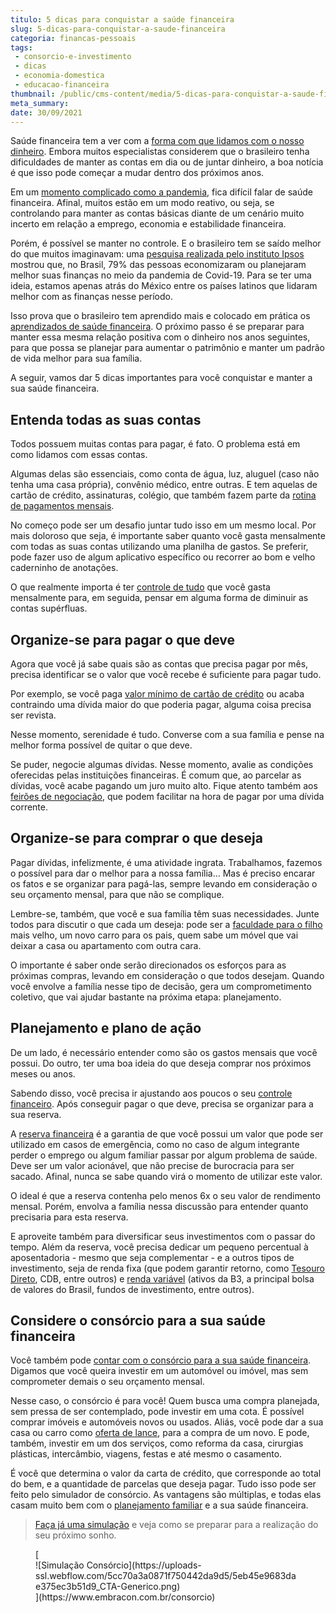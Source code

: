 ```yaml
---
titulo: 5 dicas para conquistar a saúde financeira
slug: 5-dicas-para-conquistar-a-saude-financeira
categoria: financas-pessoais
tags:
 - consorcio-e-investimento
 - dicas
 - economia-domestica
 - educacao-financeira
thumbnail: /public/cms-content/media/5-dicas-para-conquistar-a-saude-financeira.jpg
meta_summary: 
date: 30/09/2021
---
```

Saúde financeira tem a ver com a [forma com que lidamos com o nosso dinheiro](https://www.embracon.com.br/blog/7-dicas-para-comecar-a-sua-organizacao-financeira). Embora muitos especialistas considerem que o brasileiro tenha dificuldades de manter as contas em dia ou de juntar dinheiro, a boa notícia é que isso pode começar a mudar dentro dos próximos anos.

Em um [momento complicado como a pandemia](https://www.embracon.com.br/blog/habitos-de-consumo-antes-durante-e-pos-pandemia), fica difícil falar de saúde financeira. Afinal, muitos estão em um modo reativo, ou seja, se controlando para manter as contas básicas diante de um cenário muito incerto em relação a emprego, economia e estabilidade financeira.

Porém, é possível se manter no controle. E o brasileiro tem se saído melhor do que muitos imaginavam: uma [pesquisa realizada pelo instituto Ipsos](https://valorinveste.globo.com/educacao-financeira/noticia/2020/07/12/8-em-cada-10-latinos-tomaram-alguma-medida-para-manter-a-saude-financeira-na-pandemia.ghtml) mostrou que, no Brasil, 79% das pessoas economizaram ou planejaram melhor suas finanças no meio da pandemia de Covid-19. Para se ter uma ideia, estamos apenas atrás do México entre os países latinos que lidaram melhor com as finanças nesse período.

Isso prova que o brasileiro tem aprendido mais e colocado em prática os [aprendizados de saúde financeira](https://www.embracon.com.br/blog/planejamento-financeiro-um-guia-para-as-financas-nao-sairem-de-controle). O próximo passo é se preparar para manter essa mesma relação positiva com o dinheiro nos anos seguintes, para que possa se planejar para aumentar o patrimônio e manter um padrão de vida melhor para sua família.

A seguir, vamos dar 5 dicas importantes para você conquistar e manter a sua saúde financeira.

Entenda todas as suas contas
----------------------------

Todos possuem muitas contas para pagar, é fato. O problema está em como lidamos com essas contas.

Algumas delas são essenciais, como conta de água, luz, aluguel (caso não tenha uma casa própria), convênio médico, entre outras. E tem aquelas de cartão de crédito, assinaturas, colégio, que também fazem parte da [rotina de pagamentos mensais](https://www.embracon.com.br/blog/aprenda-como-montar-um-orcamento-familiar-em-5-passos).

No começo pode ser um desafio juntar tudo isso em um mesmo local. Por mais doloroso que seja, é importante saber quanto você gasta mensalmente com todas as suas contas utilizando uma planilha de gastos. Se preferir, pode fazer uso de algum aplicativo específico ou recorrer ao bom e velho caderninho de anotações.

O que realmente importa é ter [controle de tudo](https://www.embracon.com.br/blog/como-organizar-as-financas-do-casal) que você gasta mensalmente para, em seguida, pensar em alguma forma de diminuir as contas supérfluas.

Organize-se para pagar o que deve
---------------------------------

Agora que você já sabe quais são as contas que precisa pagar por mês, precisa identificar se o valor que você recebe é suficiente para pagar tudo.

Por exemplo, se você paga [valor mínimo de cartão de crédito](https://www.embracon.com.br/blog/divida-de-cartao-de-credito-como-sair-dela-e-nao-entrar-mais) ou acaba contraindo uma dívida maior do que poderia pagar, alguma coisa precisa ser revista.

Nesse momento, serenidade é tudo. Converse com a sua família e pense na melhor forma possível de quitar o que deve.

Se puder, negocie algumas dívidas. Nesse momento, avalie as condições oferecidas pelas instituições financeiras. É comum que, ao parcelar as dívidas, você acabe pagando um juro muito alto. Fique atento também aos [feirões de negociação](https://www.embracon.com.br/blog/saiba-o-que-fazer-para-limpar-o-nome), que podem facilitar na hora de pagar por uma dívida corrente.

Organize-se para comprar o que deseja
-------------------------------------

Pagar dívidas, infelizmente, é uma atividade ingrata. Trabalhamos, fazemos o possível para dar o melhor para a nossa família… Mas é preciso encarar os fatos e se organizar para pagá-las, sempre levando em consideração o seu orçamento mensal, para que não se complique.

Lembre-se, também, que você e sua família têm suas necessidades. Junte todos para discutir o que cada um deseja: pode ser a [faculdade para o filho](https://www.embracon.com.br/blog/entenda-qual-e-a-importancia-da-faculdade-para-o-curriculo) mais velho, um novo carro para os pais, quem sabe um móvel que vai deixar a casa ou apartamento com outra cara.

O importante é saber onde serão direcionados os esforços para as próximas compras, levando em consideração o que todos desejam. Quando você envolve a família nesse tipo de decisão, gera um comprometimento coletivo, que vai ajudar bastante na próxima etapa: planejamento.

Planejamento e plano de ação
----------------------------

De um lado, é necessário entender como são os gastos mensais que você possui. Do outro, ter uma boa ideia do que deseja comprar nos próximos meses ou anos.

Sabendo disso, você precisa ir ajustando aos poucos o seu [controle financeiro](https://www.embracon.com.br/blog/financas-da-familia-como-ensinar-os-filhos-a-economizar-dinheiro). Após conseguir pagar o que deve, precisa se organizar para a sua reserva.

A [reserva financeira](https://www.embracon.com.br/blog/reserva-financeira-como-preparar-a-sua) é a garantia de que você possui um valor que pode ser utilizado em casos de emergência, como no caso de algum integrante perder o emprego ou algum familiar passar por algum problema de saúde. Deve ser um valor acionável, que não precise de burocracia para ser sacado. Afinal, nunca se sabe quando virá o momento de utilizar este valor.

O ideal é que a reserva contenha pelo menos 6x o seu valor de rendimento mensal. Porém, envolva a família nessa discussão para entender quanto precisaria para esta reserva.

E aproveite também para diversificar seus investimentos com o passar do tempo. Além da reserva, você precisa dedicar um pequeno percentual à aposentadoria - mesmo que seja complementar - e a outros tipos de investimento, seja de renda fixa (que podem garantir retorno, como [Tesouro Direto](https://www.embracon.com.br/blog/tesouro-direto-guia-rapido-com-tudo-o-que-voce-precisa-saber), CDB, entre outros) e [renda variável](https://www.embracon.com.br/blog/investimentos-alto-risco-vale-a-pena) (ativos da B3, a principal bolsa de valores do Brasil, fundos de investimento, entre outros).

Considere o consórcio para a sua saúde financeira
-------------------------------------------------

Você também pode [contar com o consórcio para a sua saúde financeira](https://www.embracon.com.br/blog/8-motivos-que-comprovam-que-consorcio-e-investimento). Digamos que você queira investir em um automóvel ou imóvel, mas sem comprometer demais o seu orçamento mensal.

Nesse caso, o consórcio é para você! Quem busca uma compra planejada, sem pressa de ser contemplado, pode investir em uma cota. É possível comprar imóveis e automóveis novos ou usados. Aliás, você pode dar a sua casa ou carro como [oferta de lance](https://www.embracon.com.br/blog/como-funcionam-os-tipos-de-lances-no-consorcio), para a compra de um novo. E pode, também, investir em um dos serviços, como reforma da casa, cirurgias plásticas, intercâmbio, viagens, festas e até mesmo o casamento.

É você que determina o valor da carta de crédito, que corresponde ao total do bem, e a quantidade de parcelas que deseja pagar. Tudo isso pode ser feito pelo simulador de consórcio. As vantagens são múltiplas, e todas elas casam muito bem com o [planejamento familiar](https://www.embracon.com.br/blog/aprenda-como-montar-um-orcamento-familiar-em-5-passos) e a sua saúde financeira.

> [Faça já uma simulação](https://www.embracon.com.br/consorcio) e veja como se preparar para a realização do seu próximo sonho.

<figure class="w-richtext-figure-type-image w-richtext-align-center">[<div>![Simulação Consórcio](https://uploads-ssl.webflow.com/5cc70a3a0871f750442da9d5/5eb45e9683dae375ec3b51d9_CTA-Generico.png)</div>](https://www.embracon.com.br/consorcio)</figure>‍
